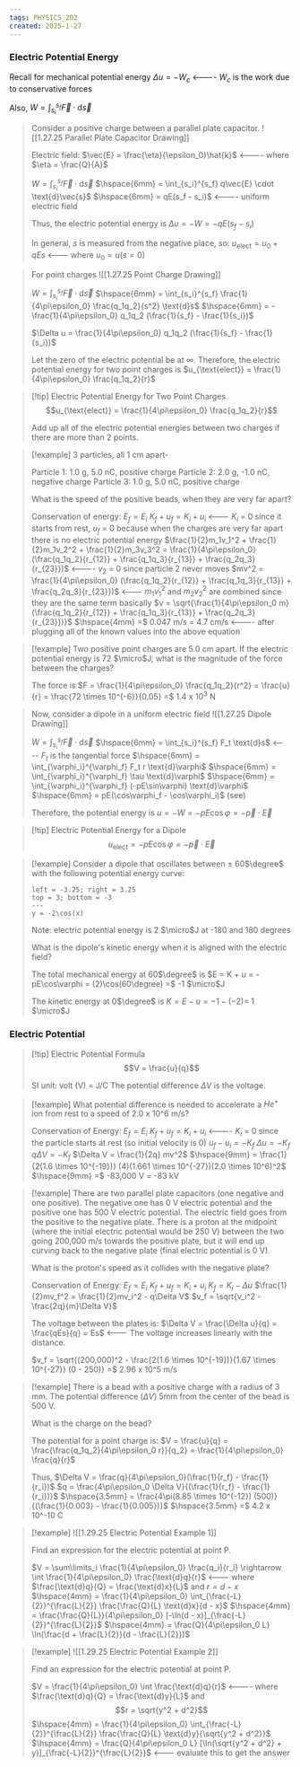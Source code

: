 ```yaml
---
tags: PHYSICS_202
created: 2025-1-27
---
```


### Electric Potential Energy

Recall for mechanical potential energy
$\Delta u = -W_c$ <---- $W_c$ is the work due to conservative forces

Also,
$\displaystyle W = \int_{s_i}^{s_f} \vec{F} \cdot \text{d}\vec{s}$

> Consider a positive charge between a parallel plate capacitor.
> ![[1.27.25 Parallel Plate Capacitor Drawing]]
> 
> Electric field: $\vec{E} = \frac{\eta}{\epsilon_0}\hat{k}$ <---- where $\eta = \frac{Q}{A}$
> 
> $W = \int_{s_i}^{s_f} \vec{F} \cdot \text{d}\vec{s}$
> $\hspace{6mm} = \int_{s_i}^{s_f} q\vec{E} \cdot \text{d}\vec{s}$
> $\hspace{6mm} = qE(s_f - s_i)$ <---- uniform electric field
> 
> Thus, the electric potential energy is
> $\Delta u = -W = -qE(s_f - s_i)$
> 
> In general, $s$ is measured from the negative place, so:
> $u_{\text{elect}} = u_0 + qEs$ <--- where $u_0 = u(s = 0)$

> For point charges
> ![[1.27.25 Point Charge Drawing]]
> 
> $W = \int_{s_i}^{s_f} \vec{F} \cdot \text{d}\vec{s}$
> $\hspace{6mm} = \int_{s_i}^{s_f} \frac{1}{4\pi\epsilon_0} \frac{q_1q_2}{s^2} \text{d}s$
> $\hspace{6mm} = -\frac{1}{4\pi\epsilon_0} q_1q_2 (\frac{1}{s_f} - \frac{1}{s_i})$
> 
> $\Delta u = \frac{1}{4\pi\epsilon_0} q_1q_2 (\frac{1}{s_f} - \frac{1}{s_i})$
> 
> Let the zero of the electric potential be at $\infty$.
> Therefore, the electric potential energy for two point charges is
> $u_{\text{elect}} = \frac{1}{4\pi\epsilon_0} \frac{q_1q_2}{r}$

> [!tip] Electric Potential Energy for Two Point Charges
> $$u_{\text{elect}} = \frac{1}{4\pi\epsilon_0} \frac{q_1q_2}{r}$$
> 
> Add up all of the electric potential energies between two charges if there are more than 2 points.

> [!example]
> 3 particles, all 1 cm apart-
> 
> Particle 1: 1.0 g, 5.0 nC, positive charge
> Particle 2: 2.0 g, -1.0 nC, negative charge
> Particle 3: 1.0 g, 5.0 nC, positive charge
> 
> What is the speed of the positive beads, when they are very far apart?
> 
> Conservation of energy:
> $E_f = E_i$
> $K_f + u_f = K_i + u_i$ <--- $K_i$ = 0 since it starts from rest, $u_f$ = 0 because when the charges are very far apart there is no electric potential energy
> $\frac{1}{2}m_1v_1^2 + \frac{1}{2}m_1v_2^2 + \frac{1}{2}m_3v_3^2 = \frac{1}{4\pi\epsilon_0}(\frac{q_1q_2}{r_{12}} + \frac{q_1q_3}{r_{13}} + \frac{q_2q_3}{r_{23}})$ <---- $v_2$ = 0 since particle 2 never moves
> $mv^2 = \frac{1}{4\pi\epsilon_0} (\frac{q_1q_2}{r_{12}} + \frac{q_1q_3}{r_{13}} + \frac{q_2q_3}{r_{23}})$ <--- $m_1v_1^2$ and $m_2v_2^2$ are combined since they are the same term basically
> $v = \sqrt{\frac{1}{4\pi\epsilon_0 m} (\frac{q_1q_2}{r_{12}} + \frac{q_1q_3}{r_{13}} + \frac{q_2q_3}{r_{23}})}$
> $\hspace{4mm} =$ 0.047 m/s = 4.7 cm/s <---- after plugging all of the known values into the above equation

> [!example]
> Two positive point charges are 5.0 cm apart. If the electric potential energy is 72 $\micro$J, what is the magnitude of the force between the charges?
> 
> The force is
> $F = \frac{1}{4\pi\epsilon_0} \frac{q_1q_2}{r^2} = \frac{u}{r} = \frac{72 \times 10^{-6}}{0.05} =$ 1.4 x 10$^3$ N

> Now, consider a dipole in a uniform electric field
> ![[1.27.25 Dipole Drawing]]
> 
> $W = \int_{s_i}^{s_f} \vec{F} \cdot \text{d}\vec{s}$
> $\hspace{6mm} = \int_{s_i}^{s_f} F_t \text{d}s$ <---- $F_t$ is the tangential force
> $\hspace{6mm} = \int_{\varphi_i}^{\varphi_f} F_t r \text{d}\varphi$
> $\hspace{6mm} = \int_{\varphi_i}^{\varphi_f} \tau \text{d}\varphi$
> $\hspace{6mm} = \int_{\varphi_i}^{\varphi_f} (-pE\sin\varphi) \text{d}\varphi$
> $\hspace{6mm} = pE(\cos\varphi_f - \cos\varphi_i)$
> (see)
> 
> Therefore, the potential energy is
> $u = -W = -pE\cos\varphi = -\vec{p} \cdot \vec{E}$

> [!tip] Electric Potential Energy for a Dipole
> $$u_{\text{elect}} = -pE\cos\varphi = -\vec{p} \cdot \vec{E}$$

> [!example]
> Consider a dipole that oscillates between $\pm$ 60$\degree$ with the following potential energy curve:
> 
> ```desmos-graph
> left = -3.25; right = 3.25
> top = 3; bottom = -3
> ---
> y = -2\cos(x)
> ```
> Note: electric potential energy is 2 $\micro$J at -180 and 180 degrees
> 
> What is the dipole's kinetic energy when it is aligned with the electric field?
> 
> The total mechanical energy at 60$\degree$ is
> $E = K + u = -pE\cos\varphi = (2)\cos(60\degree) =$ -1 $\micro$J
> 
> The kinetic energy at 0$\degree$ is
> $K = E - u = -1 - (-2) =$ 1 $\micro$J

### Electric Potential

> [!tip] Electric Potential Formula
> $$V = \frac{u}{q}$$
> 
> SI unit: volt (V) = J/C
> The potential difference $\Delta V$ is the voltage.

> [!example]
> What potential difference is needed to accelerate a $He^+$ ion from rest to a speed of 2.0 x 10^6 m/s?
> 
> Conservation of Energy:
> $E_f = E_i$
> $K_f + u_f = K_i + u_i$ <---- $K_i$ = 0 since the particle starts at rest (so initial velocity is 0)
> $u_f - u_i = -K_f$
> $\Delta u = -K_f$
> $q\Delta V = -K_f$
> $\Delta V = \frac{1}{2q} mv^2$
> $\hspace{9mm} = \frac{1}{2(1.6 \times 10^{-19})} (4)(1.661 \times 10^{-27})(2.0 \times 10^6)^2$
> $\hspace{9mm} =$ -83,000 V = -83 kV

> [!example]
> There are two parallel plate capacitors (one negative and one positive). The negative one has 0 V electric potential and the positive one has 500 V electric potential. The electric field goes from the positive to the negative plate. There is a proton at the midpoint (where the initial electric potential would be 250 V) between the two going 200,000 m/s towards the positive plate, but it will end up curving back to the negative plate (final electric potential is 0 V).
> 
> What is the proton's speed as it collides with the negative plate?
> 
> Conservation of Energy:
> $E_f = E_i$
> $K_f + u_f = K_i + u_i$
> $K_f = K_i - \Delta u$
> $\frac{1}{2}mv_f^2 = \frac{1}{2}mv_i^2 - q\Delta V$
> $v_f = \sqrt{v_i^2 - \frac{2q}{m}\Delta V}$
> 
> The voltage between the plates is:
> $\Delta V = \frac{\Delta u}{q} = \frac{qEs}{q} = Es$ <--- The voltage increases linearly with the distance.
> 
> $v_f = \sqrt{(200,000)^2 - \frac{2(1.6 \times 10^{-19})}{1.67 \times 10^{-27}} (0 - 250)} =$ 2.96 x 10^5 m/s

> [!example]
> There is a bead with a positive charge with a radius of 3 mm. The potential difference ($\Delta V$) 5mm from the center of the bead is 500 V.
> 
> What is the charge on the bead?
> 
> The potential for a point charge is:
> $V = \frac{u}{q} = \frac{\frac{q_1q_2}{4\pi\epsilon_0 r}}{q_2} = \frac{1}{4\pi\epsilon_0} \frac{q}{r}$
> 
> Thus,
> $\Delta V = \frac{q}{4\pi\epsilon_0}(\frac{1}{r_f} - \frac{1}{r_i})$
> $q = \frac{4\pi\epsilon_0 \Delta V}{(\frac{1}{r_f} - \frac{1}{r_i})}$
> $\hspace{3.5mm} = \frac{4\pi(8.85 \times 10^{-12}) (500)}{(\frac{1}{0.003} - \frac{1}{0.005})}$
> $\hspace{3.5mm} =$ 4.2 x 10^-10 C

> [!example]
> ![[1.29.25 Electric Potential Example 1]]
> 
> Find an expression for the electric potential at point P.
> 
> $V = \sum\limits_i \frac{1}{4\pi\epsilon_0} \frac{q_i}{r_i} \rightarrow \int \frac{1}{4\pi\epsilon_0} \frac{\text{d}q}{r}$ <--- where $\frac{\text{d}q}{Q} = \frac{\text{d}x}{L}$ and $r = d - x$
> $\hspace{4mm} = \frac{1}{4\pi\epsilon_0} \int_{\frac{-L}{2}}^{\frac{L}{2}} \frac{\frac{Q}{L} \text{d}x}{d - x}$
> $\hspace{4mm} = \frac{\frac{Q}{L}}{4\pi\epsilon_0} [-\ln(d - x)]_{\frac{-L}{2}}^{\frac{L}{2}}$
> $\hspace{4mm} = \frac{Q}{4\pi\epsilon_0 L} \ln(\frac{d + \frac{L}{2}}{d - \frac{L}{2}})$

> [!example]
> ![[1.29.25 Electric Potential Example 2]]
> 
> Find an expression for the electric potential at point P.
> 
> $V = \frac{1}{4\pi\epsilon_0} \int \frac{\text{d}q}{r}$ <---- where $\frac{\text{d}q}{Q} = \frac{\text{d}y}{L}$ and $$r = \sqrt{y^2 + d^2}$$
> $\hspace{4mm} = \frac{1}{4\pi\epsilon_0} \int_{\frac{-L}{2}}^{\frac{L}{2}} \frac{\frac{Q}{L} \text{d}y}{\sqrt{y^2 + d^2}}$
> $\hspace{4mm} = \frac{Q}{4\pi\epsilon_0 L} [\ln(\sqrt{y^2 + d^2} + y)]_{\frac{-L}{2}}^{\frac{L}{2}}$ <--- evaluate this to get the answer
